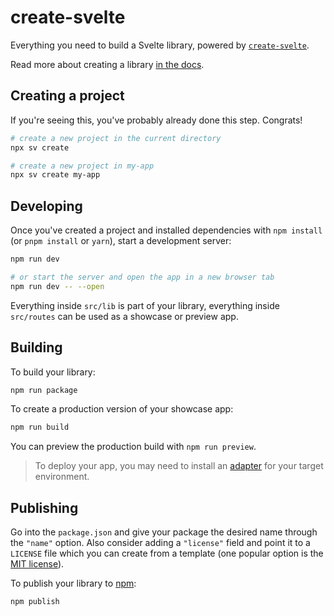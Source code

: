 # create-svelte

Everything you need to build a Svelte library, powered by
[`create-svelte`](https://github.com/sveltejs/kit/tree/main/packages/create-svelte).

Read more about creating a library
[in the docs](https://svelte.dev/docs/kit/packaging).

## Creating a project

If you're seeing this, you've probably already done this step. Congrats!

```bash
# create a new project in the current directory
npx sv create

# create a new project in my-app
npx sv create my-app
```

## Developing

Once you've created a project and installed dependencies with `npm install` (or
`pnpm install` or `yarn`), start a development server:

```bash
npm run dev

# or start the server and open the app in a new browser tab
npm run dev -- --open
```

Everything inside `src/lib` is part of your library, everything inside
`src/routes` can be used as a showcase or preview app.

## Building

To build your library:

```bash
npm run package
```

To create a production version of your showcase app:

```bash
npm run build
```

You can preview the production build with `npm run preview`.

> To deploy your app, you may need to install an
> [adapter](https://svelte.dev/docs/kit/adapters) for your target environment.

## Publishing

Go into the `package.json` and give your package the desired name through the
`"name"` option. Also consider adding a `"license"` field and point it to a
`LICENSE` file which you can create from a template (one popular option is the
[MIT license](https://opensource.org/license/mit/)).

To publish your library to [npm](https://www.npmjs.com):

```bash
npm publish
```
